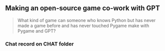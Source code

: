 ## Making an open-source game co-work with GPT
> What kind of game can someone who knows Python but has never made a game before and has never touched Pygame make with Pygame and GPT?
### Chat record on CHAT folder